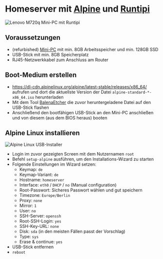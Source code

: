 # Homeserver mit [Alpine](https://alpinelinux.org/) und [Runtipi](https://runtipi.io/)

![Lenovo M720q Mini-PC mit Runtipi]([[https://p1-ofp.static.pub/medias/bWFzdGVyfHJvb3R8MTI2NjgxfGltYWdlL3BuZ3xoYjcvaDNlLzk3NDg1MTYzMDY5NzQucG5nfDcwMzcyMDgyZWFmN2E4OWQ1M2IxODRjMDY5YTRhMmI2Mzc5NWI3ZDZmMGFkZTFhM2ZhNTkxZTZjNzVhM2VjMmQ/ww-desktops-thinkcentre-m720q-hero-image.png](https://i.postimg.cc/BbS42s2p/header.png)](https://i.postimg.cc/BbS42s2p/header.png))

## Voraussetzungen

- (refurbished) [Mini-PC](https://www.mydealz.de/gruppe/mini-pc) mit min. 8GB Arbeitsspeicher und min. 128GB SSD
- USB-Stick mit min. 8GB Speicherplatz
- RJ45-Netzwerkkabel zum Anschluss am Router

## Boot-Medium erstellen

- https://dl-cdn.alpinelinux.org/alpine/latest-stable/releases/x86_64/ aufrufen und dort die aktuellste Version der Datei `alpine-standard-*-x86_64.iso` herunterladen
- Mit dem Tool [BalenaEtcher](https://etcher.balena.io/) die zuvor heruntergeladene Datei auf den USB-Stick flashen
- Anschließend den bootfähigen USB-Stick an den Mini-PC anschließen und von diesem (aus dem BIOS heraus) booten

## Alpine Linux installieren

![Alpine Linux USB-Installer](https://linuxiac.b-cdn.net/wp-content/uploads/2023/05/alpine-install1.png)

- Login im zuvor gezeigten Screen mit dem Nutzernamen `root`
- Befehl `setup-alpine` ausführen, um den Installations-Wizard zu starten
- Folgende Einstellungen im Wizard setzen:
	- Keymap: `de`
	- Keymap-Variant: `de`
	- Hostname: `homeserver`
	- Interface: `eth0` / `DHCP` / `no` (Manual configuration)
	- Root-Passwort: Sicheres Passwort wählen und gut speichern
	- Timezone: `Europe/Berlin`
	- Proxy: `none`
	- Mirror: `1`
	- User: `no`
	- SSH-Server: `openssh` 
	- Root-SSH-Login: `yes`
	- SSH-Key-URL: `none`
	- Disk: `sda` (in den meisten Fällen passt der Vorschlag)
	- Type: `sys`
	- Erase & continue: `yes`
- USB-Stick entfernen
- `reboot`
